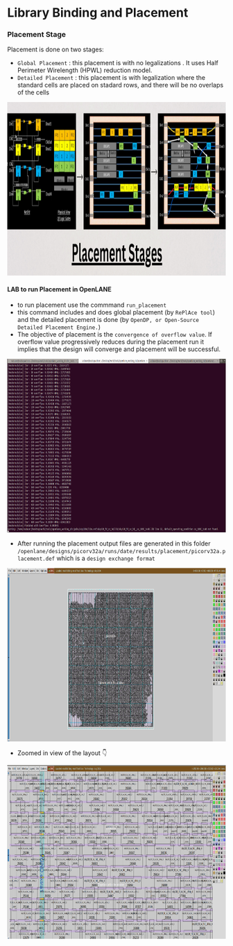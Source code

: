 # Library Binding and Placement

### Placement Stage
Placement is done on two stages:

- `Global Placement` : this placement is with no legalizations . It uses Half Perimeter Wirelength (HPWL) reduction model.
- `Detailed Placement` : this placement is with legalization where the standard cells are placed on stadard rows, and there will be no overlaps of the cells

<p align="center">
  <img width="1000" height="400" src="../images/35.png">
</p>

#### LAB to run Placement in OpenLANE

-  to run placement use the commmand `run_placement` 
- this command includes and does global placement (by `RePlAce tool`) and the detailed placement is done (by `OpenDP, or Open-Source Detailed Placement Engine.`)
- The objective of placement is the `convergence of overflow value`. If overflow value progressively reduces during the placement run it implies that the design will converge and placement will be successful.

<p align="center">
  <img width="900" height="400" src="../images/36.png">
</p>

- After running the placement output files are generated in this folder `/openlane/designs/picorv32a/runs/date/results/placement/picorv32a.placement.def` which is a `design exchange format`


<p align="center">
  <img width="900" height="400" src="../images/37.png">
</p>

- Zoomed in view of the layout 👇
<p align="center">
  <img width="900" height="400" src="../images/38.png">
</p>


